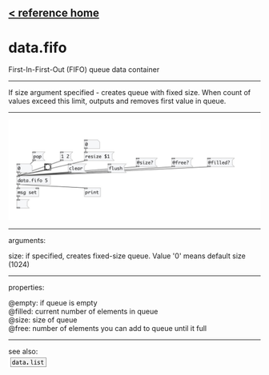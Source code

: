 [< reference home](index.html)
---

# data.fifo


First-In-First-Out (FIFO) queue data container

---

If size argument specified - creates queue with fixed size. When count of values
            exceed this limit, outputs and removes first value in queue.
<br>


---


![example](examples/data.fifo-example.jpg)

---
arguments:

size: if specified, creates fixed-size queue.
            Value &#39;0&#39; means default size (1024)<br>

---
properties:

@empty: if queue is
            empty<br>
@filled: current
            number of elements in queue<br>
@size: size of
            queue<br>
@free: number of
            elements you can add to queue until it full<br>

---
see also:<br>
[![data.list](img/object_data.list.png)](data.list.html)
